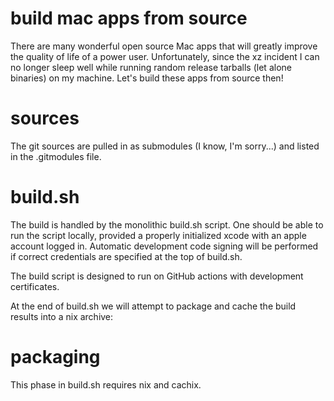 # build mac apps from source

There are many wonderful open source Mac apps that will greatly improve the quality of life of a power user.
Unfortunately, since the xz incident I can no longer sleep well while running random release tarballs (let alone binaries) on my machine. Let's build these apps from source then!

# sources

The git sources are pulled in as submodules (I know, I'm sorry...) and listed in the .gitmodules file.

# build.sh

The build is handled by the monolithic build.sh script. One should be able to run the script locally, provided a properly initialized xcode with an apple account logged in. Automatic development code signing will be performed if correct credentials are specified at the top of build.sh.

The build script is designed to run on GitHub actions with development certificates.

At the end of build.sh we will attempt to package and cache the build results into a nix archive:

# packaging

This phase in build.sh requires nix and cachix.